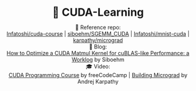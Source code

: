 <div align="center">

  <h1 style="margin-bottom: 0;">🚀 CUDA-Learning</h1>

  <p>
    📘 Reference repo:
    <br>
    <a href="https://github.com/Infatoshi/cuda-course" target="_blank">Infatoshi/cuda-course</a> |
    <a href="https://github.com/siboehm/SGEMM_CUDA" target="_blank">siboehm/SGEMM_CUDA</a> |
    <a href="https://github.com/Infatoshi/mnist-cuda" target="_blank">Infatoshi/mnist-cuda</a> |
    <a href="https://github.com/karpathy/micrograd" target="_blank">karpathy/micrograd</a>
    <br>
    📝 Blog:
    <br>
    <a href="https://siboehm.com/articles/22/CUDA-MMM" target="_blank">How to Optimize a CUDA Matmul Kernel for cuBLAS-like Performance: a Worklog</a> by Siboehm
    <br>
    🎓 Video:
    <br>
    <a href="https://www.youtube.com/watch?v=86FAWCzIe_4&t=12459s" target="_blank">CUDA Programming Course</a> by freeCodeCamp |
    <a href="https://www.youtube.com/watch?v=VMj-3S1tku0" target="_blank">Building Micrograd</a> by Andrej Karpathy
  </p>

</div>
